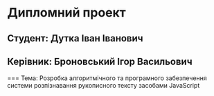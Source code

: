 Дипломний проект
================

Студент: Дутка Іван Іванович
----------------------------
Керівник: Броновський Ігор Васильович
-------------------------------------

=== Тема: Розробка алгоритмічного та програмного забезпечення системи розпізнавання рукописного тексту засобами JavaScript


